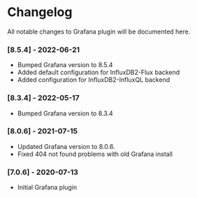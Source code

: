 # Changelog
All notable changes to Grafana plugin will be documented here.

### [8.5.4] - 2022-06-21
- Bumped Grafana version to 8.5.4
- Added default configuration for InfluxDB2-Flux backend
- Added configuration for InfluxDB2-InfluxQL backend

### [8.3.4] - 2022-05-17
- Bumped Grafana version to 8.3.4

### [8.0.6] - 2021-07-15
- Updated Grafana version to 8.0.6.
- Fixed 404 not found problems with old Grafana install

### [7.0.6] - 2020-07-13
- Initial Grafana plugin
